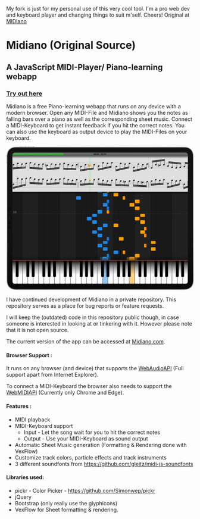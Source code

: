 My fork is just for my personal use of this very cool tool.  I'm a pro web dev and keyboard player and changing things to suit m'self. Cheers!
Original at [MIDIano](https://github.com/Bewelge/MIDIano)

# Midiano (Original Source)

## A JavaScript MIDI-Player/ Piano-learning webapp

### [Try out here](https://midiano.com/)

Midiano is a free Piano-learning webapp that runs on any device with a modern browser.
Open any MIDI-File and Midiano shows you the notes as falling bars over a piano as well as the corresponding sheet music.
Connect a MIDI-Keyboard to get instant feedback if you hit the correct notes.
You can also use the keyboard as output device to play the MIDI-Files on your keyboard. 




![Screenshot](/screenShotNew.png)


I have continued development of Midiano in a private repository. This repository serves as a place for bug reports or feature requests.

I will keep the (outdated) code in this repository public though, in case someone is interested in looking at or tinkering with it. However please note that it is not open source.

The current version of the app can be accessed at [Midiano.com](https://midiano.com/). 

#### Browser Support :

It runs on any browser (and device) that supports the <a href='https://developer.mozilla.org/en-US/docs/Web/API/Web_Audio_API#browser_compatibility'>WebAudioAPI</a> (Full support apart from Internet Explorer). 

To connect a MIDI-Keyboard the browser also needs to support the <a href='https://developer.mozilla.org/en-US/docs/Web/API/MIDIAccess#browser_compatibility'>WebMIDIAPI</a> (Currently only Chrome and Edge).


#### Features :

- MIDI playback 
- MIDI-Keyboard support 
  - Input  - Let the song wait for you to hit the correct notes
  - Output - Use your MIDI-Keyboard as sound output
- Automatic Sheet Music generation (Formatting & Rendering done with VexFlow)
- Customize track colors, particle effects and track instruments
- 3 different soundfonts from https://github.com/gleitz/midi-js-soundfonts

#### Libraries used:

- pickr - Color Picker - https://github.com/Simonwep/pickr
- jQuery
- Bootstrap (only really use the glyphicons)
- VexFlow for Sheet formatting & rendering.
